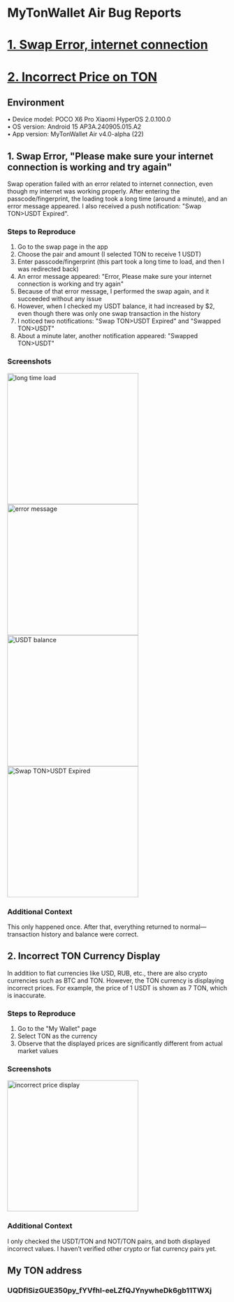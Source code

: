 # MyTonWallet Air Bug Reports

# [1. Swap Error, internet connection](#1-swap-error-please-make-sure-your-internet-connection-is-working-and-try-again)
# [2. Incorrect Price on TON](#2-incorrect-ton-currency-display)

## Environment
• Device model: POCO X6 Pro Xiaomi HyperOS 2.0.100.0  
• OS version: Android 15 AP3A.240905.015.A2  
• App version: MyTonWallet Air v4.0-alpha (22)


## 1. Swap Error, "Please make sure your internet connection is working and try again"
Swap operation failed with an error related to internet connection, even though my internet was working properly. After entering the passcode/fingerprint, the loading took a long time (around a minute), and an error message appeared. I also received a push notification: "Swap TON>USDT Expired".

### Steps to Reproduce
1. Go to the swap page in the app  
2. Choose the pair and amount (I selected TON to receive 1 USDT)  
3. Enter passcode/fingerprint (this part took a long time to load, and then I was redirected back)  
4. An error message appeared: "Error, Please make sure your internet connection is working and try again"  
5. Because of that error message, I performed the swap again, and it succeeded without any issue  
6. However, when I checked my USDT balance, it had increased by $2, even though there was only one swap transaction in the history  
7. I noticed two notifications: "Swap TON>USDT Expired" and "Swapped TON>USDT"  
8. About a minute later, another notification appeared: "Swapped TON>USDT"

### Screenshots
<img src="screenshots/photo_2025-07-18_21-55-35.jpg" alt="long time load" width="300"/><img src="screenshots/photo_2025-07-18_21-55-42.jpg" alt="error message" width="300"/>
<img src="screenshots/photo_2025-07-18_21-55-50.jpg" alt="USDT balance" width="300"/>
<img src="screenshots/photo_2025-07-18_21-55-58.jpg" alt="Swap TON>USDT Expired" width="300"/>

### Additional Context
This only happened once. After that, everything returned to normal—transaction history and balance were correct.


## 2. Incorrect TON Currency Display

In addition to fiat currencies like USD, RUB, etc., there are also crypto currencies such as BTC and TON. However, the TON currency is displaying incorrect prices. For example, the price of 1 USDT is shown as 7 TON, which is inaccurate.

### Steps to Reproduce
1. Go to the "My Wallet" page  
2. Select TON as the currency  
3. Observe that the displayed prices are significantly different from actual market values

### Screenshots
<img src="screenshots/photo_2025-07-18_21-56-20.jpg" alt="incorrect price display" width="300"/>

### Additional Context
I only checked the USDT/TON and NOT/TON pairs, and both displayed incorrect values. I haven’t verified other crypto or fiat currency pairs yet.

## My TON address
### UQDfISizGUE350py_fYVfhI-eeLZfQJYnywheDk6gb11TWXj
